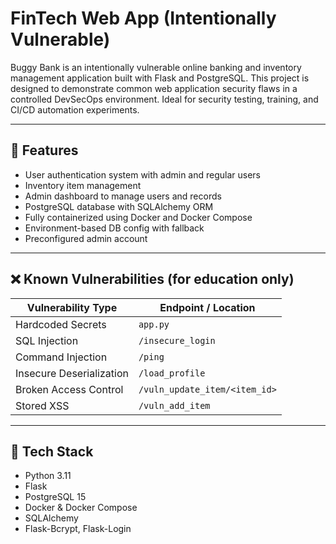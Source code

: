 # FinTech Web App (Intentionally Vulnerable)

Buggy Bank is an intentionally vulnerable online banking and inventory management application built with Flask and PostgreSQL. This project is designed to demonstrate common web application security flaws in a controlled DevSecOps environment. Ideal for security testing, training, and CI/CD automation experiments.

---

## 🚀 Features

- User authentication system with admin and regular users
- Inventory item management
- Admin dashboard to manage users and records
- PostgreSQL database with SQLAlchemy ORM
- Fully containerized using Docker and Docker Compose
- Environment-based DB config with fallback
- Preconfigured admin account

---

## ❌ Known Vulnerabilities (for education only)

| Vulnerability Type       | Endpoint / Location            |
|--------------------------|--------------------------------|
| Hardcoded Secrets        | `app.py`                       |
| SQL Injection            | `/insecure_login`              |
| Command Injection        | `/ping`                        |
| Insecure Deserialization | `/load_profile`                |
| Broken Access Control    | `/vuln_update_item/<item_id>`  |
| Stored XSS               | `/vuln_add_item`               |

---

## 🧰 Tech Stack

- Python 3.11
- Flask
- PostgreSQL 15
- Docker & Docker Compose
- SQLAlchemy
- Flask-Bcrypt, Flask-Login
